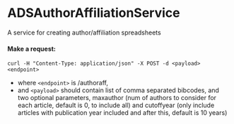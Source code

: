 # ADSAuthorAffiliationService
A service for creating author/affiliation spreadsheets

#### Make a request:

`curl -H "Content-Type: application/json" -X POST -d <payload> <endpoint>`


* where `<endpoint>` is /authoraff,
* and `<payload>` should contain list of comma separated bibcodes, 
and two optional parameters, maxauthor (num of authors to consider 
for each article, default is 0, to include all) and cutoffyear 
(only include articles with publication year included and after 
this, default is 10 years)
